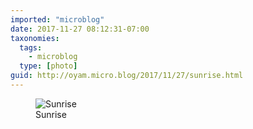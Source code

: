 ```yaml
---
imported: "microblog"
date: 2017-11-27 08:12:31-07:00
taxonomies:
  tags:
    - microblog
  type: [photo]
guid: http://oyam.micro.blog/2017/11/27/sunrise.html
---
```

<figure>
  <img src="/media/images/photos/2017/11/sunrise.jpg" title="Sunrise"/>
  <figcaption>Sunrise</figcaption>
</figure>

